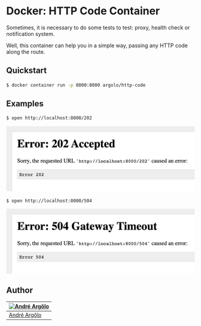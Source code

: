 # Docker: HTTP Code Container
Sometimes, it is necessary to do some tests to test: proxy, health check or notification system.

Well, this container can help you in a simple way, passing any HTTP code along the route.

## Quickstart
```sh
$ docker container run -p 8000:8000 argolo/http-code
```

## Examples
```sh
$ open http://localhost:8000/202
```
![202 Code](202.png)

```sh
$ open http://localhost:8000/504
```
![504 Code](504.png)

## Author
| [![André Argôlo](https://avatar.argolo.dev/.jpg?s=80&r=g&d=wavatar "André Argôlo")](https://argolo.dev) |
| ------ |
| [André Argôlo](https://argolo.dev) |
